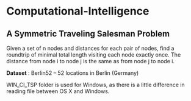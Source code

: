 # Computational-Intelligence
## A Symmetric Traveling Salesman Problem

  Given a set of n nodes and distances for each pair of nodes, find a roundtrip of minimal total length visiting each node exactly once. The distance from node i to node j is the same as from node j to node i.
  
  **Dataset** : Berlin52 – 52 locations in Berlin (Germany)

WIN_CI_TSP folder is used for Windows, as there is a little difference in reading file between OS X and Windows.
